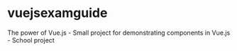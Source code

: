# vuejsexamguide
The power of Vue.js - Small project for demonstrating components in Vue.js - School project
